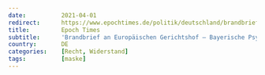 ```yaml
---
date:          2021-04-01
redirect:      https://www.epochtimes.de/politik/deutschland/brandbrief-an-europaeischen-gerichtshof-bayerische-psychologin-fordert-rechtliches-gehoer-a3482490.html
title:         Epoch Times
subtitle:      'Brandbrief an Europäischen Gerichtshof – Bayerische Psychologin fordert rechtliches Gehör'
country:       DE
categories:    [Recht, Widerstand]
tags:          [maske]
---
```

